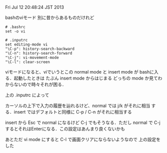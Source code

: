 Fri Jul 12 20:48:24 JST 2013

bashのviモード
別に昔からあるものだけれど

```
# .bashrc
set -o vi

# .inputrc
set editing-mode vi
"\C-p": history-search-backward
"\C-n": history-search-forward
"\C-j": vi-movement-mode
"\C-l": clear-screen
```

viモードになると、viでいうとこの normal mode と insert mode が
bashに入る．起動したときは たぶん insert mode からはじまる
どっちの mode か見てわからないので時々それが困る．

上の .inputrc によって

カーソルの上下で入力の履歴を辿れるけど、normal では j/k がそれに相当
する．insert ではデフォルトと同様に C-p / C-n がそれに相当する

insert から Esc で normal になるけど C-j でもそうなる．ただし normal
で C-j するとそれはEnterになる．この設定はあんまり良くないかも

あとただ vi mode にすると C-l で画面クリアにならないようなので
上の設定をした


